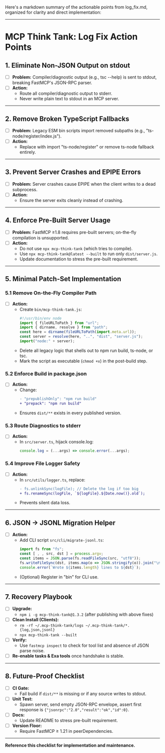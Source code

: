 Here's a markdown summary of the actionable points from log_fix.md, organized for clarity and direct implementation:

---

# MCP Think Tank: Log Fix Action Points

## 1. Eliminate Non-JSON Output on stdout
- [ ] **Problem:** Compiler/diagnostic output (e.g., tsc --help) is sent to stdout, breaking FastMCP's JSON-RPC parser.
- [ ] **Action:**  
  - Route all compiler/diagnostic output to stderr.
  - Never write plain text to stdout in an MCP server.

---

## 2. Remove Broken TypeScript Fallbacks
- [ ] **Problem:** Legacy ESM bin scripts import removed subpaths (e.g., "ts-node/register/index.js").
- [ ] **Action:**  
  - Replace with import "ts-node/register" or remove ts-node fallback entirely.

---

## 3. Prevent Server Crashes and EPIPE Errors
- [ ] **Problem:** Server crashes cause EPIPE when the client writes to a dead subprocess.
- [ ] **Action:**  
  - Ensure the server exits cleanly instead of crashing.

---

## 4. Enforce Pre-Built Server Usage
- [ ] **Problem:** FastMCP ≥1.8 requires pre-built servers; on-the-fly compilation is unsupported.
- [ ] **Action:**  
  - Do not use `npx mcp-think-tank` (which tries to compile).
  - Use `npx mcp-think-tank@latest --built` to run only `dist/server.js`.
  - Update documentation to stress the pre-built requirement.

---

## 5. Minimal Patch-Set Implementation

### 5.1 Remove On-the-Fly Compiler Path
- [ ] **Action:**  
  - Create `bin/mcp-think-tank.js`:
    ```js
    #!/usr/bin/env node
    import { fileURLToPath } from "url";
    import { dirname, resolve } from "path";
    const here = dirname(fileURLToPath(import.meta.url));
    const server = resolve(here, "..", "dist", "server.js");
    import("node:" + server);
    ```
  - Delete all legacy logic that shells out to npm run build, ts-node, or tsc.
  - Mark the script as executable (`chmod +x`) in the post-build step.

### 5.2 Enforce Build in package.json
- [ ] **Action:**  
  - Change:
    ```diff
    - "prepublishOnly": "npm run build"
    + "prepack": "npm run build"
    ```
  - Ensures `dist/**` exists in every published version.

### 5.3 Route Diagnostics to stderr
- [ ] **Action:**  
  - In `src/server.ts`, hijack console.log:
    ```js
    console.log = (...args) => console.error(...args);
    ```

### 5.4 Improve File Logger Safety
- [ ] **Action:**  
  - In `src/utils/logger.ts`, replace:
    ```diff
    - fs.unlinkSync(logFile); // Delete the log if too big
    + fs.renameSync(logFile, `${logFile}.${Date.now()}.old`);
    ```
  - Prevents silent data loss.

---

## 6. JSON → JSONL Migration Helper

- [ ] **Action:**  
  - Add CLI script `src/cli/migrate-jsonl.ts`:
    ```ts
    import fs from "fs";
    const [ , , src, dst ] = process.argv;
    const items = JSON.parse(fs.readFileSync(src, "utf8"));
    fs.writeFileSync(dst, items.map(o => JSON.stringify(o)).join("\n")+"\n");
    console.error(`Wrote ${items.length} lines to ${dst}`);
    ```
  - (Optional) Register in "bin" for CLI use.

---

## 7. Recovery Playbook

- [ ] **Upgrade:**  
  - `npm i -g mcp-think-tank@1.3.2` (after publishing with above fixes)
- [ ] **Clean Install (Clients):**
  - `rm -rf ~/.mcp-think-tank/logs ~/.mcp-think-tank/*.{log,json,jsonl}`
  - `npx mcp-think-tank --built`
- [ ] **Verify:**  
  - Use `fastmcp inspect` to check for tool list and absence of JSON parse noise.
- [ ] **Re-enable tasks & Exa tools** once handshake is stable.

---

## 8. Future-Proof Checklist

- [ ] **CI Gate:**  
  - Fail build if `dist/**` is missing or if any source writes to stdout.
- [ ] **Unit Test:**  
  - Spawn server, send empty JSON-RPC envelope, assert first response is `{"jsonrpc":"2.0","result":"ok","id":0}`.
- [ ] **Docs:**  
  - Update README to stress pre-built requirement.
- [ ] **Version Floor:**  
  - Require FastMCP ≥ 1.21 in peerDependencies.

---

**Reference this checklist for implementation and maintenance.**

